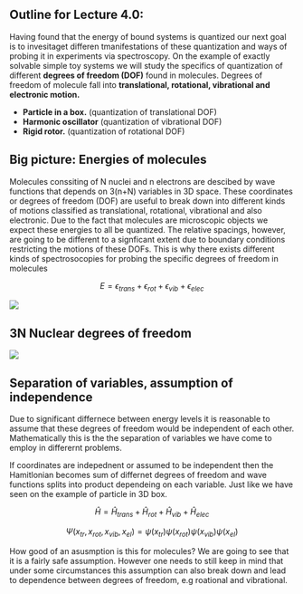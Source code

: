 

## Outline for Lecture 4.0:  

Having found that the energy of bound systems is quantized our next goal is to invesitaget differen tmanifestations of these quantization and ways of probing it in experiments via spectroscopy. On the example of exactly solvable simple toy systems  we will study the specifics of quantization of different **degrees of freedom (DOF)** found in molecules. Degrees of freedom of molecule fall into **translational, rotational, vibrational and electronic motion.** 

- **Particle in a box.** (quantization of translational DOF)
- **Harmonic oscillator** (quantization of vibrational DOF)
- **Rigid rotor.**  (quantization of rotational DOF)



## Big picture: Energies of molecules

Molecules conssiting of N nuclei and n electrons are descibed by wave functions that depends on 3(n+N) variables in 3D space.  These coordinates or degrees of freedom (DOF)  are useful to break down into different kinds of motions classified as translational, rotational, vibrational and also electronic. Due to the fact that molecules are microscopic objects we expect these energies to all be quantized. The relative spacings, however, are going to be different to a signficant extent due to boundary conditions restricting the motions of these DOFs. This is why there exists different kinds of spectrosocopies for probing the specific degrees of freedom in molecules

$$E= \epsilon_{trans}+ \epsilon_{rot}+ \epsilon_{vib}+\epsilon_{elec}$$



![](/Users/potoyan/Dropbox/LECTURES/QM_chem324/Chem324/content/images/Levels1.gif)



## 3N Nuclear degrees of freedom 

![](/Users/potoyan/Dropbox/LECTURES/QM_chem324/Chem324/content/images/mol-DOF.jpg)



## Separation of variables, assumption of independence

Due to significant differnece between energy levels it is reasonable to assume that these degrees of freedom would be independent of each other. Mathematically this is the the separation of variables we have come to employ in differernt problems. 

If  coordinates are indepednent or assumed to be independent then the Hamitlonian becomes sum of differnet degrees of freedom and wave functions splits into product dependeing on each variable. Just like we have seen on the example of particle in 3D box. 

$$\hat{H}= \hat{H}_{trans}+ \hat{H}_{rot}+ \hat{H}_{vib}+\hat{H}_{elec}$$

$$\Psi(x_{tr},x_{rot},x_{vib},x_{el})= \psi(x_{tr}) \psi(x_{rot}) \psi(x_{vib})\psi(x_{el})$$ 

How good of an asusmption is this for molecules? We are going to see that it is a fairly safe assumption. However one needs to still keep in mind that under some circumstances this assumption can also break down and lead to dependence between degrees of freedom, e.g roational and vibrational. 